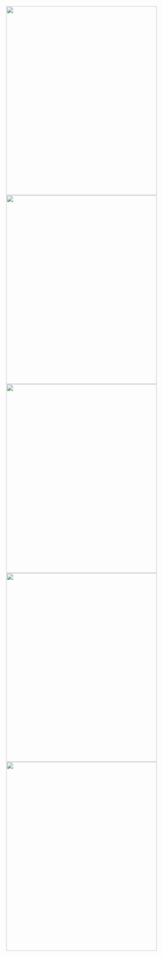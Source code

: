 
<img src="https://ibb.co/B2gXHsr" width="400" height="500">
<img src="https://ibb.co/8rg75Zx" width="400" height="500">
<img src="https://ibb.co/PwXpTcs" width="400" height="500">
<img src="https://ibb.co/SwgkmxG" width="400" height="500">
<img src="https://ibb.co/kMnDxmg" width="400" height="500">

